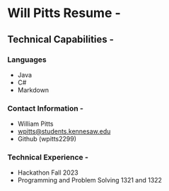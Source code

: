 # Will Pitts Resume -

## Technical Capabilities -

### Languages
- Java
- C#
- Markdown
### Contact Information -
- William Pitts
- wpitts@students.kennesaw.edu
- Github (wpitts2299)
### Technical Experience -
- Hackathon Fall 2023
- Programming and Problem Solving 1321 and 1322
